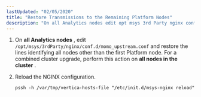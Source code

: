 ```yaml
---
lastUpdated: "02/05/2020"
title: "Restore Transmissions to the Remaining Platform Nodes"
description: "On all Analytics nodes edit opt msys 3rd Party nginx conf d momo upstream conf and restore the lines identifying all nodes other than the first Platform node For a combined cluster upgrade perform this action on all nodes in the cluster Reload the NGINX configuration..."
---
```


1.  On **all Analytics nodes** , edit `/opt/msys/3rdParty/nginx/conf.d/momo_upstream.conf` and restore the lines identifying all nodes other than the first Platform node. For a combined cluster upgrade, perform this action on **all nodes in the cluster** .

2.  Reload the NGINX configuration.

    `pssh -h /var/tmp/vertica-hosts-file "/etc/init.d/msys-nginx reload"`